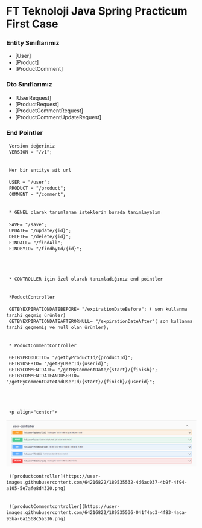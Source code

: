 # FT Teknoloji Java Spring Practicum First Case

### Entity Sınıflarımız



* [User]
* [Product]
* [ProductComment]

### Dto Sınıflarımız

* [UserRequest]
* [ProductRequest]
* [ProductCommentRequest]
* [ProductCommentUpdateRequest]



### End Pointler

     Version değerimiz
     VERSION = "/v1";


     Her bir entitye ait url  
     
     USER = "/user";
     PRODUCT = "/product";
     COMMENT = "/comment";

   
     * GENEL olarak tanımlanan isteklerin burada tanımlayalım
   
     SAVE= "/save";
     UPDATE= "/update/{id}";
     DELETE= "/delete/{id}";
     FINDALL= "/findAll";
     FINDBYID= "/findbyId/{id}";




     * CONTROLLER için özel olarak tanımladığınız end pointler
    

     *PoductController

     GETBYEXPIRATIONDATEBEFORE= "/expirationDateBefore"; ( son kullanma tarihi geçmiş ürünler)
     GETBYEXPIRATIONDATEAFTERORNULL= "/expirationDateAfter"( son kullanma tarihi geçmemiş ve null olan ürünler);

    
     * PoductCommentController
      
     GETBYPRODUCTID= "/getbyProductId/{productId}";
     GETBYUSERID= "/getByUserId/{userid}";
     GETBYCOMMENTDATE= "/getByCommentDate/{start}/{finish}";
     GETBYCOMMENTDATEANDUSERID= "/getByCommentDateAndUserId/{start}/{finish}/{userid}";
     
     
     
     
     <p align="center">
  <img  src="/usercontroller.png">
</p>

     
     ![productcontroller](https://user-images.githubusercontent.com/64216822/189535532-4d6ac037-4b9f-4f94-a105-5e7afe8d4320.png)

     
     ![productCommentcontroller](https://user-images.githubusercontent.com/64216822/189535536-041f4ac3-4f83-4aca-95ba-6a1568c5a316.png)

